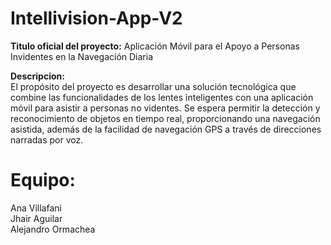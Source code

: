 ﻿# Intellivision-App-V2
**Titulo oficial del proyecto:** Aplicación Móvil para el Apoyo a Personas Invidentes en la Navegación Diaria   
  
**Descripcion:**  
El propósito del proyecto es desarrollar una solución tecnológica que combine las funcionalidades de los lentes inteligentes con una aplicación móvil para asistir a personas no videntes. Se espera permitir la detección y reconocimiento de objetos en tiempo real, proporcionando una navegación asistida, además de la facilidad de navegación GPS a través de direcciones narradas por voz.  

# Equipo:  
Ana Villafani  
Jhair Aguilar  
Alejandro Ormachea  
